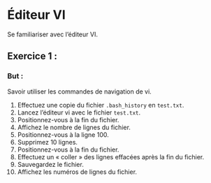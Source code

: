 # Éditeur VI
Se familiariser avec l’éditeur VI.

## Exercice 1 : 

### But : ### 
Savoir utiliser les commandes de navigation de vi.

1. Effectuez une copie du fichier ``.bash_history`` en ``test.txt``.
2. Lancez l’éditeur vi avec le fichier ``test.txt``.
3. Positionnez-vous à la fin du fichier.
4. Affichez le nombre de lignes du fichier.
5. Positionnez-vous à la ligne 100.
6. Supprimez 10 lignes.
7. Positionnez-vous à la fin du fichier.
8. Effectuez un « coller » des lignes effacées après la fin du fichier.
9. Sauvegardez le fichier.
10. Affichez les numéros de lignes du fichier.

